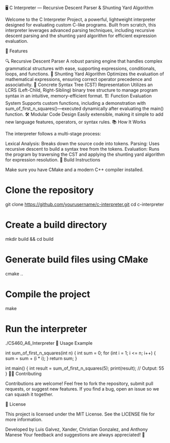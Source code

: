 🖥️ C Interpreter — Recursive Descent Parser & Shunting Yard Algorithm

Welcome to the C Interpreter Project, a powerful, lightweight interpreter designed for evaluating custom C-like programs. Built from scratch, this interpreter leverages advanced parsing techniques, including recursive descent parsing and the shunting yard algorithm for efficient expression evaluation.

🚀 Features

🔍 Recursive Descent Parser
A robust parsing engine that handles complex grammatical structures with ease, supporting expressions, conditionals, loops, and functions.
🧮 Shunting Yard Algorithm
Optimizes the evaluation of mathematical expressions, ensuring correct operator precedence and associativity.
🌳 Concrete Syntax Tree (CST) Representation
Utilizes an LCRS (Left-Child, Right-Sibling) binary tree structure to manage program syntax in an intuitive, memory-efficient format.
🏗️ Function Evaluation System
Supports custom functions, including a demonstration with sum_of_first_n_squares()—executed dynamically after evaluating the main() function.
🛠️ Modular Code Design
Easily extensible, making it simple to add new language features, operators, or syntax rules.
📚 How It Works

The interpreter follows a multi-stage process:

Lexical Analysis: Breaks down the source code into tokens.
Parsing: Uses recursive descent to build a syntax tree from the tokens.
Evaluation: Runs the program by traversing the CST and applying the shunting yard algorithm for expression resolution.
🔧 Build Instructions

Make sure you have CMake and a modern C++ compiler installed.

# Clone the repository
git clone https://github.com/yourusername/c-interpreter.git
cd c-interpreter

# Create a build directory
mkdir build && cd build

# Generate build files using CMake
cmake ..

# Compile the project
make

# Run the interpreter
./CS460_A6_Interpreter
📝 Usage Example

int sum_of_first_n_squares(int n) {
    int sum = 0;
    for (int i = 1; i <= n; i++) {
        sum = sum + (i * i);
    }
    return sum;
}

int main() {
    int result = sum_of_first_n_squares(5);
    print(result); // Output: 55
}
🧑‍💻 Contributing

Contributions are welcome! Feel free to fork the repository, submit pull requests, or suggest new features. If you find a bug, open an issue so we can squash it together.

📄 License

This project is licensed under the MIT License. See the LICENSE file for more information.

Developed by Luis Galvez, Xander, Christian Gonzalez, and Anthony Manese
Your feedback and suggestions are always appreciated! 🚀

